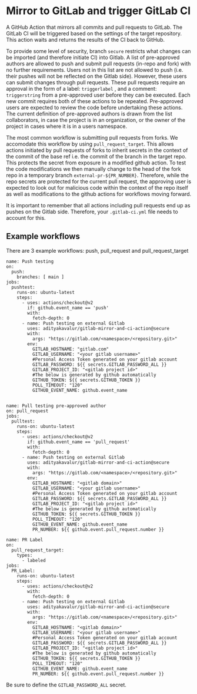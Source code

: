 # Mirror to GitLab and trigger GitLab CI

A GitHub Action that mirrors all commits and pull requests to GitLab. The GitLab CI will be triggered based on the settings of the target repository. This action waits and returns the results of the CI back to GitHub. 

To provide some level of security, branch `secure` restricts what changes can be imported (and therefore initiate CI) into Gitlab. A list of pre-approved authors are allowed to push and submit pull requests (in-repo and fork) with no further requirements. Users not in this list are not allowed to push (i.e. their pushes will not be reflected on the Gitlab side). However, these users can submit changes through pull requests. These pull requests require an approval in the form of a label: `triggerlabel` , and a comment: `triggerstring` from a pre-approved user before they can be executed. Each new commit requires both of these actions to be repeated. Pre-approved users are expected to review the code before undertaking these actions. The current definition of pre-approved authors is drawn from the list collaborators, in case the project is in an organization, or the owner of the project in cases where it is in a users namespace.

The most common workflow is submitting pull requests from forks. We accomodate this workflow by using `pull_request_target`. This allows actions initiated by pull requests of forks to inherit secrets in the context of the commit of the base ref i.e. the commit of the branch in the target repo. This protects the secret from exposure in a modified github action. To test the code modifications we then manually change to the head of the fork repo in a temporary branch `external-pr-${PR_NUMBER}`. Therefore, while the repo secrets are protected for the current pull request, the approving user is expected to look out for malicious code within the context of the repo itself as well as modifications to the github actions for workflows moving forward.

It is important to remember that all actions including pull requests end up as pushes on the Gitlab side. Therefore, your `.gitlab-ci.yml` file needs to account for this.

## Example workflows

There are 3 example workflows: push, pull_request and pull_request_target

```workflow
name: Push testing
on: 
  push:
    branches: [ main ]
jobs:
  pushtest:
    runs-on: ubuntu-latest
    steps:
      - uses: actions/checkout@v2
        if: github.event_name == 'push'
        with:
          fetch-depth: 0
      - name: Push testing on external Gitlab
        uses: adityakavalur/gitlab-mirror-and-ci-action@secure
        with:
          args: "https://gitlab.com/<namespace>/<repository.git>"
        env:
          GITLAB_HOSTNAME: "gitlab.com"
          GITLAB_USERNAME: "<your gitlab username>"
          #Personal Access Token generated on your gitlab account
          GITLAB_PASSWORD: ${{ secrets.GITLAB_PASSWORD_ALL }}
          GITLAB_PROJECT_ID: "<gitlab project id>"
          #The below is generated by github automatically
          GITHUB_TOKEN: ${{ secrets.GITHUB_TOKEN }}
          POLL_TIMEOUT: "120"
          GITHUB_EVENT_NAME: github.event_name
          
          
name: Pull testing pre-approved author
on: pull_request
jobs:
  pulltest:
    runs-on: ubuntu-latest
    steps:
      - uses: actions/checkout@v2
        if: github.event_name == 'pull_request'
        with:
          fetch-depth: 0
      - name: Push testing on external Gitlab
        uses: adityakavalur/gitlab-mirror-and-ci-action@secure
        with:
          args: "https://gitlab.com/<namespace>/<repository.git>"
        env:
          GITLAB_HOSTNAME: "<gitlab domain>"
          GITLAB_USERNAME: "<your gitlab username>"
          #Personal Access Token generated on your gitlab account
          GITLAB_PASSWORD: ${{ secrets.GITLAB_PASSWORD_ALL }}
          GITLAB_PROJECT_ID: "<gitlab project id>"
          #The below is generated by github automatically
          GITHUB_TOKEN: ${{ secrets.GITHUB_TOKEN }}
          POLL_TIMEOUT: "120"
          GITHUB_EVENT_NAME: github.event_name
          PR_NUMBER: ${{ github.event.pull_request.number }}  
          
name: PR Label
on: 
  pull_request_target:
    types:
      - labeled
jobs:
  PR_Label:
    runs-on: ubuntu-latest
    steps:
      - uses: actions/checkout@v2
        with:
          fetch-depth: 0
      - name: Push testing on external Gitlab
        uses: adityakavalur/gitlab-mirror-and-ci-action@secure
        with:
          args: "https://gitlab.com/<namespace>/<repository.git>"
        env:
          GITLAB_HOSTNAME: "<gitlab domain>"
          GITLAB_USERNAME: "<your gitlab username>"
          #Personal Access Token generated on your gitlab account
          GITLAB_PASSWORD: ${{ secrets.GITLAB_PASSWORD_ALL }}
          GITLAB_PROJECT_ID: "<gitlab project id>"
          #The below is generated by github automatically
          GITHUB_TOKEN: ${{ secrets.GITHUB_TOKEN }}
          POLL_TIMEOUT: "120"
          GITHUB_EVENT_NAME: github.event_name
          PR_NUMBER: ${{ github.event.pull_request.number }}            
```

Be sure to define the `GITLAB_PASSWORD_ALL` secret.

